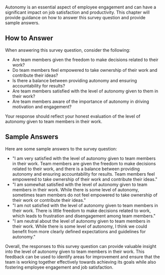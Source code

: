 

Autonomy is an essential aspect of employee engagement and can have a significant impact on job satisfaction and productivity. This chapter will provide guidance on how to answer this survey question and provide sample answers.

How to Answer
-------------

When answering this survey question, consider the following:

* Are team members given the freedom to make decisions related to their work?
* Do team members feel empowered to take ownership of their work and contribute their ideas?
* Is there a balance between providing autonomy and ensuring accountability for results?
* Are team members satisfied with the level of autonomy given to them in their work?
* Are team members aware of the importance of autonomy in driving motivation and engagement?

Your response should reflect your honest evaluation of the level of autonomy given to team members in their work.

Sample Answers
--------------

Here are some sample answers to the survey question:

* "I am very satisfied with the level of autonomy given to team members in their work. Team members are given the freedom to make decisions related to their work, and there is a balance between providing autonomy and ensuring accountability for results. Team members feel empowered to take ownership of their work and contribute their ideas."
* "I am somewhat satisfied with the level of autonomy given to team members in their work. While there is some level of autonomy, sometimes team members do not feel empowered to take ownership of their work or contribute their ideas."
* "I am not satisfied with the level of autonomy given to team members in their work. There is little freedom to make decisions related to work, which leads to frustration and disengagement among team members."
* "I am neutral about the level of autonomy given to team members in their work. While there is some level of autonomy, I think we could benefit from more clearly defined expectations and guidelines for autonomy."

Overall, the responses to this survey question can provide valuable insight into the level of autonomy given to team members in their work. This feedback can be used to identify areas for improvement and ensure that the team is working together effectively towards achieving its goals while also fostering employee engagement and job satisfaction.
